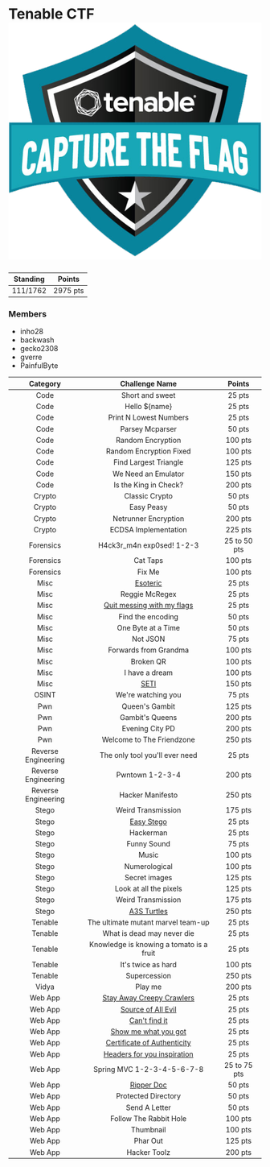 # Tenable CTF ![concatenation method](Tenable-CTF.png)

|Standing|Points|
|:------:|:----:|
|111/1762|2975 pts|

### Members

- inho28
- backwash
- gecko2308
- gverre
- PainfulByte

|Category| Challenge Name | Points |
|:------:|:--------------:|:------:|
|Code|Short and sweet|25 pts|
|Code|Hello ${name}|25 pts|
|Code|Print N Lowest Numbers|25 pts|
|Code|Parsey Mcparser|50 pts|
|Code|Random Encryption|100 pts|
|Code|Random Encryption Fixed|100 pts|
|Code|Find Largest Triangle|125 pts|
|Code|We Need an Emulator|150 pts|
|Code|Is the King in Check?|200 pts|
|Crypto|Classic Crypto|50 pts|
|Crypto|Easy Peasy|50 pts|
|Crypto|Netrunner Encryption|200 pts|
|Crypto|ECDSA Implementation|225 pts|
|Forensics|H4ck3r_m4n exp0sed! 1-2-3|25 to 50 pts|
|Forensics|Cat Taps|100 pts|
|Forensics|Fix Me|100 pts|
|Misc|[Esoteric](Misc/Esoteric)|25 pts|
|Misc|Reggie McRegex|25 pts|
|Misc|[Quit messing with my flags](Misc/QuitMessingWithMyFlags)|25 pts|
|Misc|Find the encoding|50 pts|
|Misc|One Byte at a Time|50 pts|
|Misc|Not JSON|75 pts|
|Misc|Forwards from Grandma|100 pts|
|Misc|Broken QR|100 pts|
|Misc|I have a dream|100 pts|
|Misc|[SETI](Misc/SETI)|150 pts|
|OSINT|We're watching you|75 pts|
|Pwn|Queen's Gambit|125 pts|
|Pwn|Gambit's Queens|200 pts|
|Pwn|Evening City PD|200 pts|
|Pwn|Welcome to The Friendzone|250 pts|
|Reverse Engineering|The only tool you'll ever need|25 pts|
|Reverse Engineering|Pwntown 1-2-3-4|200 pts|
|Reverse Engineering|Hacker Manifesto|250 pts|
|Stego|Weird Transmission|175 pts|
|Stego|[Easy Stego](Stego/EasyStego)|25 pts|
|Stego|Hackerman|25 pts|
|Stego|Funny Sound|75 pts|
|Stego|Music|100 pts|
|Stego|Numerological|100 pts|
|Stego|Secret images|125 pts|
|Stego|Look at all the pixels|125 pts|
|Stego|Weird Transmission|175 pts|
|Stego|[A3S Turtles](Stego/A3STurtles)|250 pts|
|Tenable|The ultimate mutant marvel team-up|25 pts|
|Tenable|What is dead may never die|25 pts|
|Tenable|Knowledge is knowing a tomato is a fruit|25 pts|
|Tenable|It's twice as hard|100 pts|
|Tenable|Supercession|250 pts|
|Vidya|Play me|200 pts|
|Web App|[Stay Away Creepy Crawlers](Web/StayAwayCreepyCrawlers)|25 pts|
|Web App|[Source of All Evil](Web/SourceOfAllEvil)|25 pts|
|Web App|[Can't find it](Web/CantFindIt)|25 pts|
|Web App|[Show me what you got](Web/ShowMeWhatYouGot)|25 pts|
|Web App|[Certificate of Authenticity](Web/CertificateOfAuthenticity)|25 pts|
|Web App|[Headers for you inspiration](Web/HeadersForYouInspiration)|25 pts|
|Web App|Spring MVC 1-2-3-4-5-6-7-8|25 to 75 pts|
|Web App|[Ripper Doc](Web/RipperDoc)|50 pts|
|Web App|Protected Directory|50 pts|
|Web App|Send A Letter|50 pts|
|Web App|Follow The Rabbit Hole|100 pts|
|Web App|Thumbnail|100 pts|
|Web App|Phar Out|125 pts|
|Web App|Hacker Toolz|200 pts|
